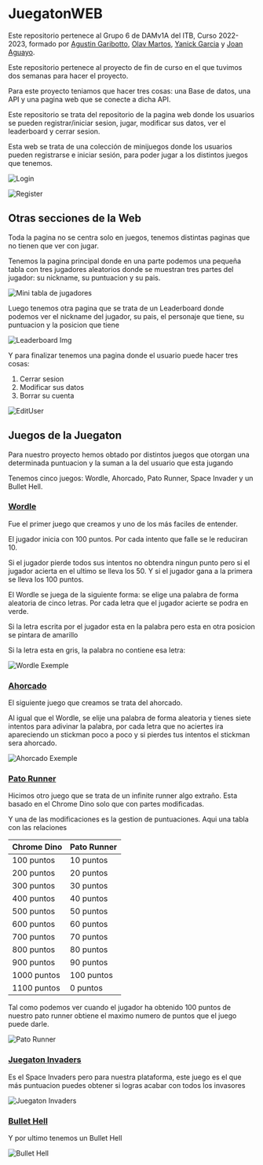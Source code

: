 # JuegatonWEB

Este repositorio pertenece al Grupo 6 de DAMv1A del ITB, Curso 2022-2023, formado por [Agustin Garibotto](agustin.garibotto.7e6@itb.cat), [Olav Martos](olav.martos.7e4@itb.cat), [Yanick Garcia](
yanick.garcia.7e6@itb.cat) y [Joan Aguayo](joan.aguayo.7e6@itb.cat).

Este repositorio pertenece al proyecto de fin de curso en el que tuvimos dos semanas para hacer el proyecto.

Para este proyecto teniamos que hacer tres cosas: una Base de datos, una API y una pagina web que se conecte a dicha API.

Este repositorio se trata del repositorio de la pagina web donde los usuarios se pueden registrar/iniciar sesion, jugar, modificar sus datos, ver el leaderboard y cerrar sesion.

Esta web se trata de una colección de minijuegos donde los usuarios pueden registrarse e iniciar sesión, para poder jugar a los distintos juegos que tenemos.

![Login](/Resources/documentacion/login.png)

![Register](/Resources/documentacion/register.png)

## Otras secciones de la Web

Toda la pagina no se centra solo en juegos, tenemos distintas paginas que no tienen que ver con jugar.

Tenemos la pagina principal donde en una parte podemos una pequeña tabla con tres jugadores aleatorios donde se muestran tres partes del jugador: su nickname, su puntuacion y su pais.

![Mini tabla de jugadores](/Resources/documentacion/minitabla.png)

Luego tenemos otra pagina que se trata de un Leaderboard donde podemos ver el nickname del jugador, su pais, el personaje que tiene, su puntuacion y la posicion que tiene

![Leaderboard Img](/Resources/documentacion/leaderboard.png)

Y para finalizar tenemos una pagina donde el usuario puede hacer tres cosas:

1. Cerrar sesion
2. Modificar sus datos
3. Borrar su cuenta

![EditUser](/Resources/documentacion/edituser.png)

## Juegos de la Juegaton

Para nuestro proyecto hemos obtado por distintos juegos que otorgan una determinada puntuacion y la suman a la del usuario que esta jugando

Tenemos cinco juegos: Wordle, Ahorcado, Pato Runner, Space Invader y un Bullet Hell.

### <u>**Wordle**</u>

Fue el primer juego que creamos y uno de los más faciles de entender.

El jugador inicia con 100 puntos. Por cada intento que falle se le reduciran 10.

Si el jugador pierde todos sus intentos no obtendra ningun punto pero si el jugador acierta en el ultimo se lleva los 50. Y si el jugador gana a la primera se lleva los 100 puntos.

El Wordle se juega de la siguiente forma: se elige una palabra de forma aleatoria de cinco letras. Por cada letra que el jugador acierte se podra en verde.

Si la letra escrita por el jugador esta en la palabra pero esta en otra posicion se pintara de amarillo

Si la letra esta en gris, la palabra no contiene esa letra:

![Wordle Exemple](/Resources/documentacion/wordle.png)

### <u>**Ahorcado**</u>

El siguiente juego que creamos se trata del ahorcado.

Al igual que el Wordle, se elije una palabra de forma aleatoria y tienes siete intentos para adivinar la palabra, por cada letra que no aciertes ira apareciendo un stickman poco a poco y si pierdes tus intentos el stickman sera ahorcado.

![Ahorcado Exemple](/Resources/documentacion/ahorcado.png)

### <u>**Pato Runner**</u>

Hicimos otro juego que se trata de un infinite runner algo extraño. Esta basado en el Chrome Dino solo que con partes modificadas.

Y una de las modificaciones es la gestion de puntuaciones. Aqui una tabla con las relaciones

| Chrome Dino | Pato Runner |
| --- | --- |
| 100 puntos | 10 puntos |
| 200 puntos | 20 puntos |
| 300 puntos | 30 puntos |
| 400 puntos | 40 puntos |
| 500 puntos | 50 puntos |
| 600 puntos | 60 puntos |
| 700 puntos | 70 puntos |
| 800 puntos | 80 puntos |
| 900 puntos | 90 puntos |
| 1000 puntos | 100 puntos |
| 1100 puntos | 0 puntos |

Tal como podemos ver cuando el jugador ha obtenido 100 puntos de nuestro pato runner obtiene el maximo numero de puntos que el juego puede darle.

![Pato Runner](/Resources/documentacion/patorunner.png)

### <u>**Juegaton Invaders**</u>

Es el Space Invaders pero para nuestra plataforma, este juego es el que más puntuacion puedes obtener si logras acabar con todos los invasores

![Juegaton Invaders](/Resources/documentacion/invaders.png)

### <u>**Bullet Hell**</u>

Y por ultimo tenemos un Bullet Hell

![Bullet Hell](/Resources/documentacion/bullethell.png)
